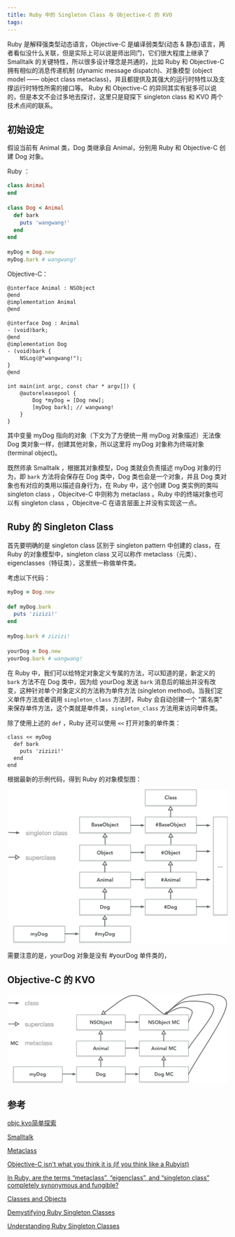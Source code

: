 ```yaml
---
title: Ruby 中的 Singleton Class 与 Objective-C 的 KVO
tags:
---
```


Ruby 是解释强类型动态语言，Objective-C 是编译弱类型(动态 & 静态)语言，两者看似没什么关联，但是实际上可以说是师出同门，它们很大程度上继承了 Smalltalk 的关键特性，所以很多设计理念是共通的，比如 Ruby 和 Objective-C 拥有相似的消息传递机制 (dynamic message dispatch)、对象模型 (object model —— object class metaclass)，并且都提供及其强大的运行时特性以及支撑运行时特性所需的接口等。 Ruby 和 Objective-C 的异同其实有挺多可以说的，但是本文不会过多地去探讨，这里只是窥探下 singleton class 和 KVO 两个技术点间的联系。
<!--more-->

## 初始设定

假设当前有 Animal 类，Dog 类继承自 Animal，分别用 Ruby 和 Objective-C 创建 Dog 对象。

Ruby ：

```ruby
class Animal
end

class Dog < Animal
  def bark
    puts 'wangwang!'
  end
end

myDog = Dog.new
myDog.bark # wangwang!
```

Objective-C：

```objc
@interface Animal : NSObject
@end
@implementation Animal
@end

@interface Dog : Animal
- (void)bark;
@end
@implementation Dog
- (void)bark {
    NSLog(@"wangwang!"); 
}
@end

int main(int argc, const char * argv[]) {
    @autoreleasepool {
        Dog *myDog = [Dog new];
        [myDog bark]; // wangwang!
    }
}
```

其中变量 myDog 指向的对象（下文为了方便统一用 myDog 对象描述）无法像 Dog 类对象一样，创建其他对象，所以这里将 myDog 对象称为终端对象 (terminal object)。

既然师承 Smalltalk ，根据其对象模型，Dog 类就会负责描述 myDog 对象的行为，即 `bark` 方法将会保存在 Dog 类中，Dog 类也会是一个对象，并且 Dog 类对象也有对应的类用以描述自身行为，在 Ruby 中，这个创建 Dog 类实例的类叫 singleton class ，Objecitve-C 中则称为 metaclass 。Ruby 中的终端对象也可以有 singleton class ，Objecitve-C 在语言层面上并没有实现这一点。

## Ruby 的 Singleton Class

首先要明确的是 singleton class 区别于 singleton pattern 中创建的 class，在 Ruby 的对象模型中，singleton class 又可以称作 metaclass（元类）、eigenclasses（特征类），这里统一称做单件类。

考虑以下代码：

```ruby
myDog = Dog.new

def myDog.bark
  puts 'zizizi!'
end

myDog.bark # zizizi!

yourDog = Dog.new
yourDog.bark # wangwang!
```

在 Ruby 中，我们可以给特定对象定义专属的方法，可以知道的是，新定义的 `bark` 方法不在 Dog 类中，因为给 yourDog 发送 `bark` 消息后的输出并没有改变，这种针对单个对象定义的方法称为单件方法 (singleton method)。当我们定义单件方法或者调用 `singleton_class` 方法时，Ruby 会自动创建一个 "匿名类" 来保存单件方法，这个类就是单件类，`singleton_class` 方法用来访问单件类。

除了使用上述的 `def` ，Ruby 还可以使用 `<<` 打开对象的单件类：

```
class << myDog
  def bark
    puts 'zizizi!'
  end
end
```


根据最新的示例代码，得到 Ruby 的对象模型图：

![object-model-ruby](https://github.com/tripleCC/tripleCC.github.io/raw/hexo/source/images/object-model-ruby.png)

需要注意的是，yourDog 对象是没有 #yourDog 单件类的，

## Objective-C 的 KVO

![object-model-objective-c](https://github.com/tripleCC/tripleCC.github.io/raw/hexo/source/images/object-model-objective-c.png)

## 参考
[objc kvo简单探索](https://blog.sunnyxx.com/2014/03/09/objc_kvo_secret/)

[Smalltalk](https://en.wikipedia.org/wiki/Smalltalk)

[Metaclass](https://en.wikipedia.org/wiki/Metaclass#In_Objective-C)

[Objective-C isn't what you think it is (if you think like a Rubyist)](https://genius.com/Soroush-khanlou-objective-c-isnt-what-you-think-it-is-if-you-think-like-a-rubyist-annotated)

[In Ruby, are the terms “metaclass”, “eigenclass”, and “singleton class” completely synonymous and fungible?](https://stackoverflow.com/questions/25336033/in-ruby-are-the-terms-metaclass-eigenclass-and-singleton-class-complete)

[Classes and Objects](https://ruby-doc.com/docs/ProgrammingRuby/html/classes.html)

[Demystifying Ruby Singleton Classes](<http://leohetsch.com/demystifying-ruby-singleton-classes/>)

[Understanding Ruby Singleton Classes](<https://www.devalot.com/articles/2008/09/ruby-singleton>)